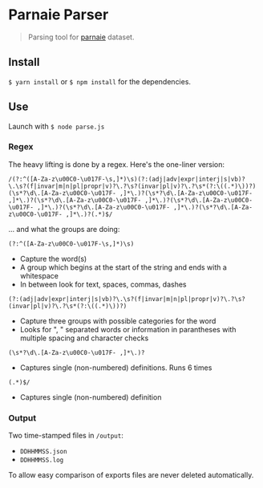 # Parnaie Parser

> Parsing tool for [parnaie](https://github.com/danakim/parnaie) dataset.

## Install

`$ yarn install` or `$ npm install` for the dependencies.

## Use

Launch with `$ node parse.js`

### Regex

The heavy lifting is done by a regex. Here's the one-liner version:

```
/(?:^([A-Za-z\u00C0-\u017F-\s,]*)\s)(?:(adj|adv|expr|interj|s|vb)?\.\s?(f|invar|m|n|pl|propr|v)?\.?\s?(invar|pl|v)?\.?\s*(?:\((.*)\))?)(\s*?\d\.[A-Za-z\u00C0-\u017F- ,]*\.)?(\s*?\d\.[A-Za-z\u00C0-\u017F- ,]*\.)?(\s*?\d\.[A-Za-z\u00C0-\u017F- ,]*\.)?(\s*?\d\.[A-Za-z\u00C0-\u017F- ,]*\.)?(\s*?\d\.[A-Za-z\u00C0-\u017F- ,]*\.)?(\s*?\d\.[A-Za-z\u00C0-\u017F- ,]*\.)?(.*)$/
```

... and what the groups are doing:

`(?:^([A-Za-z\u00C0-\u017F-\s,]*)\s)`

* Capture the word(s)
* A group which begins at the start of the string and ends with a whitespace
* In between look for text, spaces, commas, dashes

`(?:(adj|adv|expr|interj|s|vb)?\.\s?(f|invar|m|n|pl|propr|v)?\.?\s?(invar|pl|v)?\.?\s*(?:\((.*)\))?)`

* Capture three groups with possible categories for the word
* Looks for ", " separated words or information in parantheses with multiple spacing and character checks

`(\s*?\d\.[A-Za-z\u00C0-\u017F- ,]*\.)?`

* Captures single (non-numbered) definitions. Runs 6 times

`(.*)$/`

* Captures single (non-numbered) definition

### Output

Two time-stamped files in `/output`:

 * `DDHHMMSS.json`
 * `DDHHMMSS.log`
 
 To allow easy comparison of exports files are never deleted automatically.
